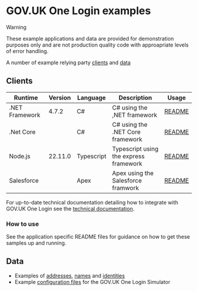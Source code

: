 # GOV.UK One Login examples

> [!WARNING]
> These example applications and data are provided for demonstration purposes only and are not production quality code with approapriate levels of error handling.

A number of example relying party [clients](clients) and [data](data)


## Clients 

|Runtime|Version|Language|Description|Usage|
|-------|-|--------|-----------|-----|
| .NET Framework | 4.7.2 | C# | C# using the ,NET framework | [README](clients/dotnet/GovUkOneLogin.Examples.DotNetFrameworkConsoleApp/README.md) |
| .Net Core | | C# | C# using the .NET Core framework | [README](clients/dotnet/GovUkOneLogin.Examples.DotNetCore/README.md) |
| Node.js | 22.11.0 | Typescript | Typescript using the express framework| [README](clients/nodejs/README.md) |
| Salesforce | |  Apex | Apex using the Salesforce framwork |  [README](clients/Apex-SalesForce/README.md) |

For up-to-date technical documentation detailing how to integrate with GOV.UK One Login see the [technical documentation](https://docs.sign-in.service.gov.uk/).

### How to use

See the application specific README files for guidance on how to get these samples up and running.

## Data

- Examples of [addresses](data/addresses), [names](data/names) and [identities](data/identities)
- Example [configuration files](data/simulator-configuration) for the GOV.UK One Login Simulator

